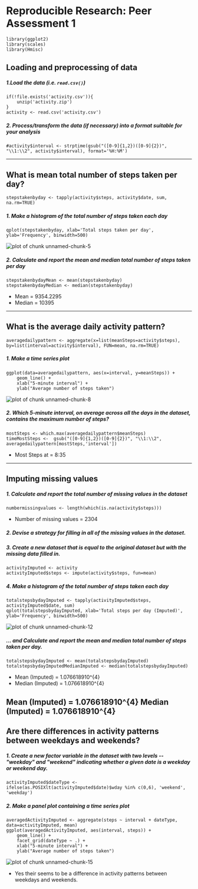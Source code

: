 ﻿# Reproducible Research: Peer Assessment 1

```{r, echo=FALSE, results='hide', warning=FALSE, message=FALSE}
library(ggplot2)
library(scales)
library(Hmisc)
```

## Loading and preprocessing of  data
##### 1.Load the data (i.e. `read.csv()`)
```{r, results='markup', warning=TRUE, message=TRUE}
if(!file.exists('activity.csv')){
    unzip('activity.zip')
}
activity <- read.csv('activity.csv')
```
##### 2. Process/transform the data (if necessary) into a format suitable for your analysis
```{r}
#activity$interval <- strptime(gsub("([0-9]{1,2})([0-9]{2})", "\\1:\\2", activity$interval), format='%H:%M')
```

-----

## What is mean total number of steps taken per day?
```{r}
stepstakenbyday <- tapply(activity$steps, activity$date, sum, na.rm=TRUE)
```

##### 1. Make a histogram of the total number of steps taken each day
```{r}
qplot(stepstakenbyday, xlab='Total steps taken per day', ylab='Frequency', binwidth=500)
```
![plot of chunk unnamed-chunk-5](figure/unnamed-chunk-5.png) 

##### 2. Calculate and report the mean and median total number of steps taken per day
```{r}
stepstakenbydayMean <- mean(stepstakenbyday)
stepstakenbydayMedian <- median(stepstakenbyday)
```
* Mean = 9354.2295
* Median =  10395

-----

## What is the average daily activity pattern?
```{r}
averagedailypattern <- aggregate(x=list(meanSteps=activity$steps), by=list(interval=activity$interval), FUN=mean, na.rm=TRUE)
```

##### 1. Make a time series plot
```{r}
ggplot(data=averagedailypattern, aes(x=interval, y=meanSteps)) +
    geom_line() +
    xlab("5-minute interval") +
    ylab("Average number of steps taken") 
```

![plot of chunk unnamed-chunk-8](figure/unnamed-chunk-8.png) 

##### 2. Which 5-minute interval, on average across all the days in the dataset, contains the maximum number of steps?
```{r}
mostSteps <- which.max(averagedailypattern$meanSteps)
timeMostSteps <-  gsub("([0-9]{1,2})([0-9]{2})", "\\1:\\2", averagedailypattern[mostSteps,'interval'])
```

* Most Steps at = 8:35

----

## Imputing missing values
##### 1. Calculate and report the total number of missing values in the dataset 
```{r}
numbermissingvalues <- length(which(is.na(activity$steps)))
```

* Number of missing values = 2304

##### 2. Devise a strategy for filling in all of the missing values in the dataset.
##### 3. Create a new dataset that is equal to the original dataset but with the missing data filled in.
```{r}
activityImputed <- activity
activityImputed$steps <- impute(activity$steps, fun=mean)
```


##### 4. Make a histogram of the total number of steps taken each day 
```{r}
totalstepsbydayImputed <- tapply(activityImputed$steps, activityImputed$date, sum)
qplot(totalstepsbydayImputed, xlab='Total steps per day (Imputed)', ylab='Frequency', binwidth=500)
```
![plot of chunk unnamed-chunk-12](figure/unnamed-chunk-12.png) 

##### ... and Calculate and report the mean and median total number of steps taken per day. 
```{r}
totalstepsbydayImputed <- mean(totalstepsbydayImputed)
totalstepsbydayImputedMedianImputed <- median(totalstepsbydayImputed)
```
* Mean (Imputed) = 1.076618910^{4}
* Median (Imputed) = 1.076618910^{4}

Mean (Imputed) = 1.076618910^{4}
Median (Imputed) = 1.076618910^{4}
----

## Are there differences in activity patterns between weekdays and weekends?
##### 1. Create a new factor variable in the dataset with two levels -- "weekday" and "weekend" indicating whether a given date is a weekday or weekend day.

```{r}
activityImputed$dateType <-  ifelse(as.POSIXlt(activityImputed$date)$wday %in% c(0,6), 'weekend', 'weekday')
```

##### 2. Make a panel plot containing a time series plot

```{r}
averagedActivityImputed <- aggregate(steps ~ interval + dateType, data=activityImputed, mean)
ggplot(averagedActivityImputed, aes(interval, steps)) + 
    geom_line() + 
    facet_grid(dateType ~ .) +
    xlab("5-minute interval") + 
    ylab("Average number of steps taken")
```
![plot of chunk unnamed-chunk-15](figure/unnamed-chunk-15.png) 

* Yes their seems to be a difference in activity patterns between weekdays and weekends.
